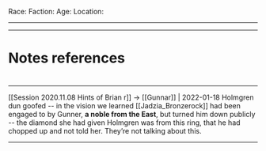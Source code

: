 Race:
Faction:
Age:
Location:



---
---
# Notes references

#
---

[[Session 2020.11.08 Hints of Brian r]] -> [[Gunnar]] | 2022-01-18
Holmgren dun goofed -- in the vision we learned [[Jadzia_Bronzerock]] had been engaged to by Gunner, **a noble from the East**, but turned him down publicly -- the diamond she had given Holmgren was from this ring, that he had chopped up and not told her. They’re not talking about this.

---
